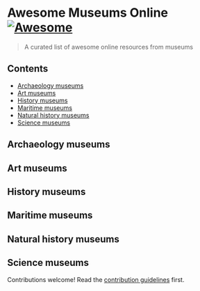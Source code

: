 # Awesome Museums Online [![Awesome](https://awesome.re/badge.svg)](https://awesome.re)

> A curated list of awesome online resources from museums


## Contents

- [Archaeology museums](#art-museums)
- [Art museums](#ar-vr)
- [History museums](#history-museums)
- [Maritime museums](#maritime-museums)
- [Natural history museums](#natural-history-museums)
- [Science museums](#science-museums)

## Archaeology museums

## Art museums

## History museums

## Maritime museums

## Natural history museums

## Science museums

Contributions welcome! Read the [contribution guidelines](contributing.md) first.
